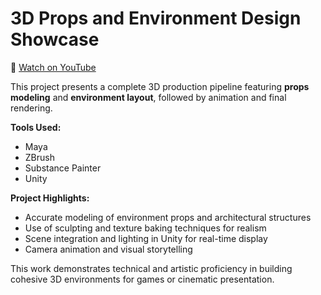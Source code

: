 # 3D Props and Environment Design Showcase

🔗 [Watch on YouTube](https://youtu.be/7K7D6bbKqN8)

This project presents a complete 3D production pipeline featuring **props modeling** and **environment layout**, followed by animation and final rendering.

**Tools Used:**
- Maya  
- ZBrush  
- Substance Painter  
- Unity

**Project Highlights:**
- Accurate modeling of environment props and architectural structures  
- Use of sculpting and texture baking techniques for realism  
- Scene integration and lighting in Unity for real-time display  
- Camera animation and visual storytelling  

This work demonstrates technical and artistic proficiency in building cohesive 3D environments for games or cinematic presentation.
